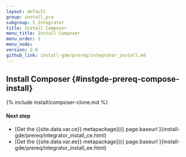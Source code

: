 ```yaml
---
layout: default
group: install_pre
subgroup: S_Integrator
title: Install Composer
menu_title: Install Composer
menu_order: 2
menu_node: 
version: 2.0
github_link: install-gde/prereq/integrator_install.md
---
```


## Install Composer {#instgde-prereq-compose-install}

{% include install/composer-clone.md %}

#### Next step
*	[Get the {{site.data.var.ce}} metapackage]({{ page.baseurl }}install-gde/prereq/integrator_install_ce.html)
*	[Get the {{site.data.var.ee}} metapackage]({{ page.baseurl }}install-gde/prereq/integrator_install_ee.html)